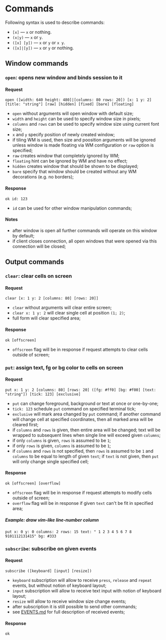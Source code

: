 # Commands

Following syntax is used to describe commands:

* `[x]` — `x` or nothing.
* `(x|y)` — `x` or `y`.
* `([x] [y])` — `x` or `y` or `x y`.
* `([x]|[y])` — `x` or `y` or nothing.

## Window commands

### `open`: opens new window and binds session to it

#### Request

```
open ([width: 640 height: 480]|[columns: 80 rows: 20]) [x: 1 y: 2] [title: "string"] [raw] [hidden] [fixed] [bare] [floating]
```

* `open` without arguments will open window with default size;
* `width` and `height` can be used to specify window size in pixels;
* `columns` and `rows` can be used to specify window size using current font size;
* `x` and `y` specify position of newly created window;
* if tiling WM is used, then size and poosition arguments will be ignored
  unless window is made floating via WM configuration or `raw` option is
  specified;
* `raw` creates window that completely ignored by WM;
* `floating` hint can be ignored by WM and have no effect;
* `hidden` creates window that should be shown to be displayed;
* `bare` specify that window should be created without any WM decorations (e.g. no borders);

#### Response

```
ok id: 123
```

* `id` can be used for other window manipulation commands;

#### Notes

* after window is open all further commands will operate on this window by
  default;
* if client closes connection, all open windows that were opened via this
  connection will be closed;

## Output commands

### `clear`: clear cells on screen

#### Request

```
clear [x: 1 y: 2 [columns: 80] [rows: 20]]
```

* `clear` without arguments will clear entire screen;
* `clear x: 1 y: 2` will clear single cell at position `(1; 2)`;
* full form will clear specified area;

#### Response

```
ok [offscreen]
```

* `offscreen` flag will be in response if request attempts to clear cells
   outside of screen;

### `put`: assign text, fg or bg color to cells on screen

#### Request

```
put x: 1 y: 2 [columns: 80] [rows: 20] ([fg: #ff0] [bg: #f00] [text: "string"]) [tick: 123] [exclusive]
```

* `put` can change foreground, background or text at once or one-by-one;
* `tick: 123` schedule `put` command on specified terminal tick;
* `exclusive` will mark area changed by `put` command; if another command will
  change cell at specified coordinates, then all marked area will
  be cleared first;
* if `columns` and `rows` is given, then entire area will be changed; text
  will be wrapped to subsequent lines when single line will exceed given `columns`;
* if only `columns` is given, `rows` is assumed to be `1`;
* if only `rows` is given, `columns` is assumed to be `1`;
* if `columns` and `rows` is not specified, then `rows` is assumed to be `1`
  and `columns` to be equal to length of given `text`; if `text` is not given,
  then `put` will only change single specified cell;

#### Response

```
ok [offscreen] [overflow]
```

* `offscreen` flag will be in response if request attempts to modify cells
  outside of screen;
* `overflow` flag will be in response if given `text` can't be fit in specified
  area;

##### Example: draw vim-like line-number column

```
put x: 0 y: 0 columns: 2 rows: 15 text: " 1 2 3 4 5 6 7 8 9101112131415" bg: #333
```

### `subscribe`: subscribe on given events

#### Request

```
subscribe ([keyboard] [input] [resize])
```

* `keyboard` subscription will allow to receive `press`, `release` and
  `repeat` events, but without notion of keyboard layout;
* `input` subscription will allow to receive text input with notion of
  keyboard layout;
* `resize` will allow to receive window size change events;
* after subscription it is still possible to send other commands;
* see [EVENTS.md](EVENTS.md) for full description of received events;

#### Response

```
ok
```
